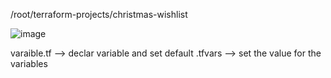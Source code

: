 

/root/terraform-projects/christmas-wishlist


![image](https://user-images.githubusercontent.com/12657295/191315528-5ca3aaf9-54ae-40ba-ab30-9985d4f82ae1.png)

varaible.tf --> declar variable and set default
 .tfvars --> set the value for the variables
